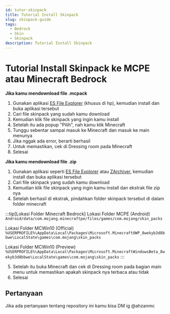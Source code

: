 ```yaml
---
id: tutor-skinpack
title: Tutorial Install Skinpack
slug: skinpack-guide
tags:
  - Bedrock
  - Skin
  - Skinpack
description: Tutorial Install Skinpack
---
```


# Tutorial Install Skinpack ke MCPE atau Minecraft Bedrock

**Jika kamu mendownload file .mcpack**

1. Gunakan aplikasi [ES File Explorer](https://es-file-explorer.id.uptodown.com/android "Download Aplikasi ES File Explorer") (khusus di hp), kemudian install dan buka aplikasi tersebut
2. Cari file skinpack yang sudah kamu download
3. Kemudian klik file skinpack yang ingin kamu install
4. Setelah itu ada popup "Pilih", nah kamu klik Minecraft
5. Tunggu sebentar sampai masuk ke Minecraft dan masuk ke main menunya
6. Jika nggak ada error, berarti berhasil
7. Untuk memastikan, cek di Dressing room pada Minecraft
8. Selesai

**Jika kamu mendownload file .zip**

1. Gunakan aplikasi seperti [ES File Explorer](https://es-file-explorer.id.uptodown.com/android "Download Aplikasi ES File Explorer") atau [ZArchiver](https://play.google.com/store/apps/details?id=ru.zdevs.zarchiver&hl=id&gl=US "Download Aplikasi ZArchiver"), kemudian install dan buka aplikasi tersebut
2. Cari file skinpack yang sudah kamu download
3. Kemudian klik file skinpack yang ingin kamu install dan ekstrak file zip nya
4. Setelah berhasil di ekstrak, pindahkan folder skinpack tersebut di dalam folder minecraft

:::tip[Lokasi Folder Minecraft Bedrock]
Lokasi Folder MCPE (Android)
```Android/data/com.mojang.minecraftpe/files/games/com.mojang/skin_packs```

Lokasi Folder MCWin10 (Official)
```%USERPROFILE%\AppData\Local\Packages\Microsoft.MinecraftUWP_8wekyb3d8bbwe\LocalState\games\com.mojang\skin_packs```

Lokasi Folder MCWin10 (Preview)
```%USERPROFILE%\AppData\Local\Packages\Microsoft.MinecraftWindowsBeta_8wekyb3d8bbwe\LocalState\games\com.mojang\skin_packs```
:::

5. Setelah itu buka Minecraft dan cek di Dressing room pada bagian main menu untuk memastikan apakah skinpack nya terbaca atau tidak
6. Selesai

## Pertanyaan

Jika ada pertanyaan tentang repository ini kamu bisa DM ig @ahzanmc
